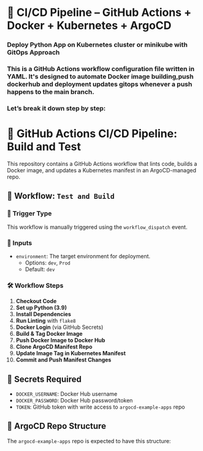 # 🚀 CI/CD Pipeline – GitHub Actions + Docker + Kubernetes + ArgoCD
### Deploy Python  App on Kubernetes cluster or minikube with GitOps Approach
### This is a GitHub Actions workflow configuration file written in YAML. It's designed to automate Docker image building,push dockerhub and deployment updates gitops whenever a push happens to the main branch.
### Let’s break it down step by step:
# 🚀 GitHub Actions CI/CD Pipeline: Build and Test

This repository contains a GitHub Actions workflow that lints code, builds a Docker image, and updates a Kubernetes manifest in an ArgoCD-managed repo.

## 📂 Workflow: `Test and Build`

### 🔧 Trigger Type

This workflow is manually triggered using the `workflow_dispatch` event.

### 🧾 Inputs

- `environment`: The target environment for deployment.
  - Options: `dev`, `Prod`
  - Default: `dev`

### 🛠️ Workflow Steps

1. **Checkout Code**
2. **Set up Python (3.9)**
3. **Install Dependencies**
4. **Run Linting** with `flake8`
5. **Docker Login** (via GitHub Secrets)
6. **Build & Tag Docker Image**
7. **Push Docker Image to Docker Hub**
8. **Clone ArgoCD Manifest Repo**
9. **Update Image Tag in Kubernetes Manifest**
10. **Commit and Push Manifest Changes**

## 🔐 Secrets Required

- `DOCKER_USERNAME`: Docker Hub username
- `DOCKER_PASSWORD`: Docker Hub password/token
- `TOKEN`: GitHub token with write access to `argocd-example-apps` repo

## 📁 ArgoCD Repo Structure

The `argocd-example-apps` repo is expected to have this structure:

